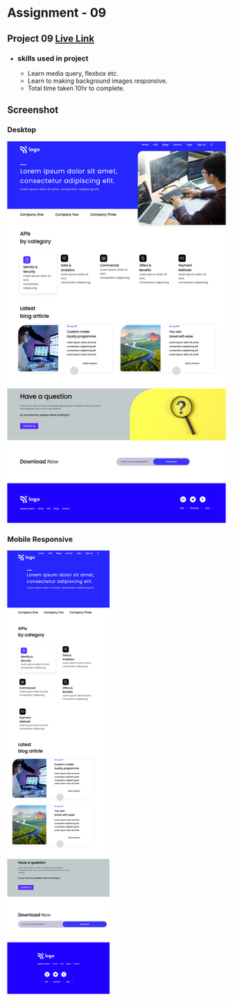 
# Assignment - 09

## Project 09 [Live Link](https://full-stack-js-projects-09.netlify.app/)

- ### skills used in project
  - Learn media query, flexbox etc.
  - Learn to making background images responsive.
  - Total time taken 10hr to complete.
## Screenshot
### Desktop
![assignment 09](developer-landing-page-desktop.png)

### Mobile Responsive
![assignment 09](developer-landing-page-mobile.png)